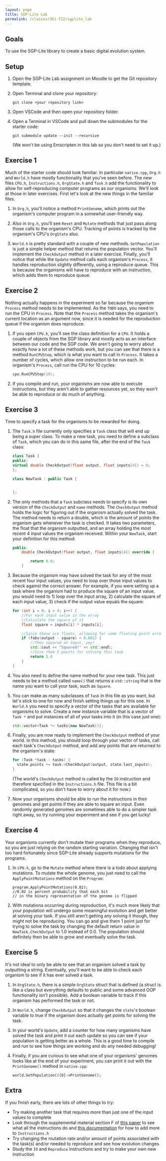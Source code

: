 ```yaml
---
layout: page
title: SGP-Lite Lab
permalink: /classes/361-f22/sgplite_lab
---
```


## Goals
To use the SGP-Lite library to create a basic digital evolution system.

## Setup
1. Open the SGP-Lite Lab assignment on Moodle to get the Git repository template. 

2. Open Terminal and clone your repository:
    ```
    git clone <your repository link>
    ```

3. Open VSCode and then open your repository folder. 

4. Open a Terminal in VSCode and pull down the submodules for the starter code:

    ```
    git submodule update --init --recursive
    ```

    (We won't be using Emscripten in this lab so you don't need to set it up.)

## Exercise 1
Much of the starter code should look familiar. In particular `native.cpp`, `Org.h` and `World.h` have mostly functionality that you've seen before. The new files `CPU.h`, `Instructions.h`, `OrgState.h` and `Task.h` add the functionality to allow for self-reproducing computer programs as our organisms. We'll look at those in later exercises. First let's look at the new things in the familiar files.

1. In `Org.h`, you'll notice a method `PrintGenome`, which prints out the organism's computer program in a somewhat user-friendly way.

2. Also in `Org.h`, you'll see `Reset` and `Mutate` methods that just pass along those calls to the organism's CPU. Tracking of points is tracked by the organism's CPU's `OrgState` also.

3. `World.h` is pretty standard with a couple of new methods. `GetPopulation` is just a simple helper method that returns the population vector. You'll implement the `CheckOutput` method in a later exercise. Finally, you'll notice that while the `Update` method calls each organism's `Process`, it handles reproduction slightly differently, using a reproduce queue. This is because the organisms will have to reproduce with an instruction, which adds them to reproduce queue.

## Exercise 2
Nothing actually happens in the experiment so far because the organism `Process` method needs to be implemented.
As the `TODO` says, you need to run the CPU in `Process`.
Note that the `Process` method takes the organism's current location as an argument now, since it is needed for the reproduction queue if the organism does reproduce.

1. If you open `CPU.h`, you'll see the class definition for a `CPU`. It holds a couple of objects from the SGP library and mostly acts as an interface between our code and the SGP code. We aren't going to worry about exactly how a lot of these methods work, but you can see that there is a method `RunCPUStep`, which is what you want to call in `Process`. It takes a number of cycles, which allow one instruction to be run each. In organism's `Process`, call run the CPU for 10 cycles:

    ```cpp
    cpu.RunCPUStep(10);
    ```

2. If you compile and run, your organisms are now able to execute instructions, but they aren't able to gather resources yet, so they won't be able to reproduce or do much of anything.

## Exercise 3
Time to specify a task for the organisms to be rewarded for doing.

1. The `Task.h` file currently only specifies a `Task` class that will end up being a super class. To make a new task, you need to define a subclass of `Task`, which you can do in this same file, after the end of the `Task` class:

    ```cpp
    class Task {
    public:
    virtual double CheckOutput(float output, float inputs[4]) = 0;
    };

    class NewTask : public Task {


    };
    ```

2. The only methods that a `Task` subclass needs to specify is its own version of the `CheckOutput` and `name` methods. The `CheckOutput` method holds the logic for figuring out if the organism actually solved the task. The method needs to return a double, which is the amount of points the organism gets whenever the task is checked. It takes two parameters, the float that the organism outputted, and an array holding the most recent 4 input values the organism received. Within your `NewTask`, start your definition for this method:

    ```cpp
    public:
        double CheckOutput(float output, float inputs[4]) override {

            return 0.0;
        }
    ```

3. Because the organism may have solved the task for any of the most recent four input values, you need to loop over those input values to check against the correct answer. For example, if you were setting up a task where the organism had to produce the square of an input value, you would need to 1) loop over the input array, 2) calculate the square of each input value, 3) check if the output value equals the square:

    ```cpp
    for (int i = 0; i < 4; i++) {
        //For each input value in the array
        //Calculate the square of it
        float square = inputs[i] * inputs[i];

        //Since these are floats, allowing for some floating point error
        if (fabs(output - square) < 0.001) {
            //They squared an input, yey!
            std::cout << "Squared!" << std::endl;
            //Give them 5 points for solving this task
            return 5.0
        }
    }
    ```

4. You also need to define the name method for your new task. This just needs to be a method called `name()` that returns a `std::string` that is the name you want to call your task, such as `Square`.

4. You can make as many subclasses of `Task` in this file as you want, but let's stick to one for now and finish setting things up for this one. In `World.h` you need to specify a vector of the tasks that are available for organisms to solve. Create a new instance variable that is a vector of `Task *` and put instances of all of your tasks into it (in this case just one):

    ```cpp
    std::vector<Task *> tasks{new NewTask()};
    ```

5. Finally, you are now ready to implement the `CheckOutput` method of your world. In this method, you should loop through your vector of tasks, call each task's `CheckOutput` method, and add any points that are returned to the organism's state:

    ```cpp
    for (Task *task : tasks) {
      state.points += task->CheckOutput(output, state.last_inputs);
    }
    ```

    (The world's `CheckOutput` method is called by the `IO` instruction and therefore specified in the `Instructions.h` file. This file is a bit complicated, so you don't have to worry about it for now.)

6. Now your organisms should be able to run the instructions in their genomes and get points if they are able to square an input. Even randomly generated genomes are sometimes able to do a simpler task right away, so try running your experiment and see if you get lucky!

## Exercise 4
Your organisms currently don't mutate their programs when they reproduce, so you are just relying on the random starting variation. Changing that isn't too hard fortunately since SGP-Lite already supports mutations for the programs.

1. In `CPU.h`, go to the `Mutate` method where there is a todo about applying mutations. To mutate the whole genome, you just need to call the `ApplyPointMutations` method on the `Program`:

    ```
    program.ApplyPointMutations(0.02);
    //0.02 is percent probability that each bit
    // in the binary representation of the genome is flipped
    ```

2. With mutations occurring during reproduction, it's much more likely that your population will undergo some meaningful evolution and get better at solving your task. If you still aren't getting any solving it though, they might not be reproducing. You can go and give them 1 point just for trying to solve the task by changing the default return value in `NewTask.CheckOutput` to 1.0 instead of 0.0. The population should definitely then be able to grow and eventually solve the task.

## Exercise 5
It's not ideal to only be able to see that an organism solved a task by outputting a string. Eventually, you'll want to be able to check each organism to see if it has ever solved a task.

1. In `OrgState.h`, there is a simple `OrgState` struct that is defined (a struct is like a class but everything defaults to public and some advanced OOP functionality isn't possible). Add a boolean variable to track if this organism has performed the task or not.

2. In `World.h`, change `CheckOutput` so that it changes the `state`'s boolean variable to true if the organism does actually get points for solving the task.

3. In your world's `Update`, add a counter for how many organisms have solved the task and print it out each update so you can see if your population is getting better as a whole. This is a good time to compile and run to see how things are working and do any needed debugging!

4. Finally, if you are curious to see what one of your organisms' genomes looks like at the end of your experiment, you can print it out with the `PrintGenome()` method in `native.cpp`:

    ```
    world.GetPopulation()[0]->PrintGenome();
    ```

## Extra
If you finish early, there are lots of other things to try:
* Try making another task that requires more than just one of the input values to complete
* Look through the supplemental material section F of [this paper](https://mmore500.com/pubs/moreno2021case) to see what all the instructions do and [this documentation](https://signalgp-lite.readthedocs.io/en/latest/api/program_listing_file_include_sgpl_library_prefab_CompleteOpLibrary.hpp.html) for how to add more to `Instructions.h`
* Try changing the mutation rate and/or amount of points associated with the task(s) and/or needed to reproduce and see how evolution changes
* Study the `IO` and `Reproduce` instructions and try to make your own new instruction



